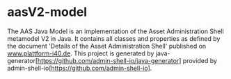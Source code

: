 # aasV2-model
The AAS Java Model is an implementation of the Asset Administration Shell metamodel V2 in Java. It contains all classes and properties as defined by the document 'Details of the Asset Administration Shell' published on www.plattform-i40.de. 
This project is generated by java-generator[https://github.com/admin-shell-io/java-generator] provided by admin-shell-io[https://github.com/admin-shell-io].
